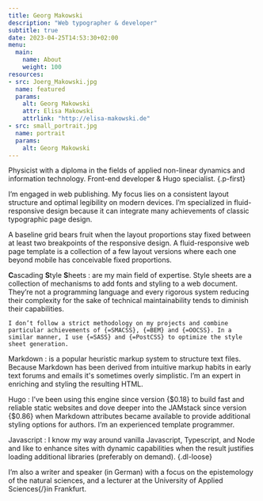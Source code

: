 ```yaml
---
title: Georg Makowski
description: "Web typographer & developer"
subtitle: true
date: 2023-04-25T14:53:30+02:00
menu:
  main:
    name: About
    weight: 100
resources:
- src: Joerg_Makowski.jpg
  name: featured
  params:
    alt: Georg Makowski
    attr: Elisa Makowski
    attrlink: "http://elisa-makowski.de"
- src: small_portrait.jpg
  name: portrait
  params:
    alt: Georg Makowski
---
```


Physicist with a diploma in the fields of applied non-linear dynamics and information technology. Front-end developer & Hugo specialist.
{.p-first}
<!--more-->

I’m engaged in web publishing. My focus lies on a consistent layout structure and optimal legibility on modern devices. I’m specialized in fluid-responsive design because it can integrate many achievements of classic typographic page design.

A baseline grid bears fruit when the layout proportions stay fixed between at least two breakpoints of the responsive design. A fluid-responsive web page template is a collection of a few layout versions where each one beyond mobile has conceivable fixed proportions.

**C**ascading **S**tyle **S**heets
: are my main field of expertise. Style sheets are a collection of mechanisms to add fonts and styling to a web document. They’re not a programming language and every rigorous system reducing their complexity for the sake of technical maintainability tends to diminish their capabilities.

    I don’t follow a strict methodology on my projects and combine particular achievements of {=SMACSS}, {=BEM} and {=OOCSS}. In a similar manner, I use {=SASS} and {=PostCSS} to optimize the style sheet generation.

Markdown
: is a popular heuristic markup system to structure text files. Because Markdown has been derived from intuitive markup habits in early text forums and emails it's sometimes overly simplistic. I’m an expert in enriching and styling the resulting HTML.

Hugo
: I’ve been using this engine since version {$0.18} to build fast and reliable static websites and dove deeper into the JAMstack since version {$0.86} when Markdown attributes became available to provide additional styling options for authors. I’m an experienced template programmer.

Javascript
: I know my way around vanilla Javascript, Typescript, and Node and like to enhance sites with dynamic capabilities when the result justifies loading additional libraries (preferably on demand).
{.dl-loose}

I’m also a writer and speaker (in German) with a focus on the epistemology of the natural sciences, and a lecturer at the University of Applied Sciences{/}in Frankfurt.
